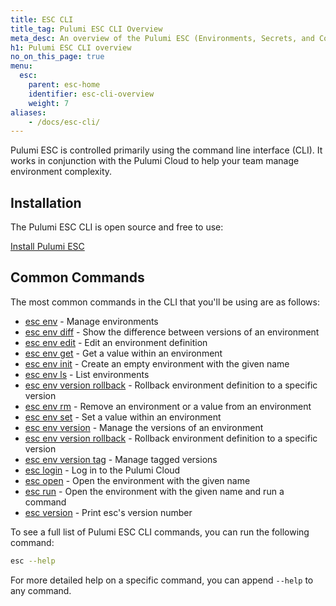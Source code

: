 ```yaml
---
title: ESC CLI
title_tag: Pulumi ESC CLI Overview
meta_desc: An overview of the Pulumi ESC (Environments, Secrets, and Configuration) CLI.
h1: Pulumi ESC CLI overview
no_on_this_page: true
menu:
  esc:
    parent: esc-home
    identifier: esc-cli-overview
    weight: 7
aliases:
    - /docs/esc-cli/
---
```


Pulumi ESC is controlled primarily using the command line interface (CLI). It works in conjunction with the Pulumi Cloud
to help your team manage environment complexity.

## Installation

The Pulumi ESC CLI is open source and free to use:

<a class="btn btn-secondary" href="/docs/esc/download-install/">Install Pulumi ESC</a>

## Common Commands

The most common commands in the CLI that you'll be using are as follows:

* [esc env](/docs/esc/cli/commands/esc_env/) - Manage environments
* [esc env diff](/docs/esc/cli/commands/esc_env_diff/) - Show the difference between versions of an environment
* [esc env edit](/docs/esc/cli/commands/esc_env_edit/) - Edit an environment definition
* [esc env get](/docs/esc/cli/commands/esc_env_get/) - Get a value within an environment
* [esc env init](/docs/esc/cli/commands/esc_env_init/) - Create an empty environment with the given name
* [esc env ls](/docs/esc/cli/commands/esc_env_ls/) - List environments
* [esc env version rollback](/docs/esc/cli/commands/esc_env_rollback/) - Rollback environment definition to a specific version
* [esc env rm](/docs/esc/cli/commands/esc_env_rm/) - Remove an environment or a value from an environment
* [esc env set](/docs/esc/cli/commands/esc_env_set/) - Set a value within an environment
* [esc env version](/docs/esc/cli/commands/esc_env_version/) - Manage the versions of an environment
* [esc env version rollback](/docs/esc/cli/commands/esc_env_rollback/) - Rollback environment definition to a specific version
* [esc env version tag](/docs/esc/cli/commands/esc_env_version_tag/) - Manage tagged versions
* [esc login](/docs/esc/cli/commands/esc_login/) - Log in to the Pulumi Cloud
* [esc open](/docs/esc/cli/commands/esc_open/) - Open the environment with the given name
* [esc run](/docs/esc/cli/commands/esc_run/) - Open the environment with the given name and run a command
* [esc version](/docs/esc/cli/commands/esc_version/) - Print esc's version number

To see a full list of Pulumi ESC CLI commands, you can run the following command:

```bash
esc --help
```

For more detailed help on a specific command, you can append `--help` to any command.
